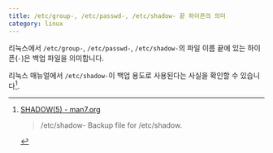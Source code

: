 ```yaml
---
title: /etc/group-, /etc/passwd-, /etc/shadow- 끝 하이픈의 의미
category: linux
---
```


리눅스에서 `/etc/group-`, `/etc/passwd-`, `/etc/shadow-`의 파일 이름 끝에 있는 하이픈(`-`)은 백업 파일을 의미합니다.

리눅스 매뉴얼에서 `/etc/shadow-`이 백업 용도로 사용된다는 사실을 확인할 수 있습니다[^shadow].

[^shadow]: [SHADOW(5) - man7.org](http://man7.org/linux/man-pages/man5/shadow.5.html#FILES)

    > /etc/shadow-
    > Backup file for /etc/shadow.
